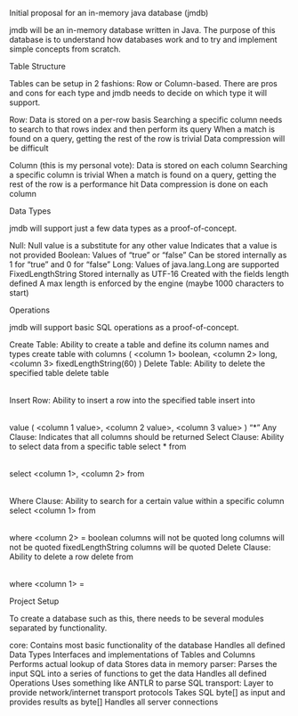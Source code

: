 Initial proposal for an in-memory java database (jmdb)

jmdb will be an in-memory database written in Java. The purpose of this database is to understand how databases work and to try and implement simple concepts from scratch.

Table Structure

Tables can be setup in 2 fashions: Row or Column-based. There are pros and cons for each type and jmdb needs to decide on which type it will support.

Row:
Data is stored on a per-row basis
Searching a specific column needs to search to that rows index and then perform its query
When a match is found on a query, getting the rest of the row is trivial
Data compression will be difficult

Column (this is my personal vote):
Data is stored on each column
Searching a specific column is trivial
When a match is found on a query, getting the rest of the row is a performance hit
Data compression is done on each column

Data Types

jmdb will support just a few data types as a proof-of-concept.

Null:
Null value is a substitute for any other value
Indicates that a value is not provided
Boolean:
Values of “true” or “false”
Can be stored internally as 1 for “true” and 0 for “false”
Long:
Values of java.lang.Long are supported
FixedLengthString
Stored internally as UTF-16
Created with the fields length defined
A max length is enforced by the engine (maybe 1000 characters to start)

Operations


jmdb will support basic SQL operations as a proof-of-concept.

Create Table:
Ability to create a table and define its column names and types
create table <table name> with columns (
	<column 1> boolean,
	<column 2> long,
	<column 3> fixedLengthString(60)
)
Delete Table:
Ability to delete the specified table
delete table <table name>
Insert Row:
Ability to insert a row into the specified table
insert into <table name> value (
	<column 1 value>,
	<column 2 value>,
	<column 3 value>
)
“*” Any Clause:
Indicates that all columns should be returned
Select Clause:
Ability to select data from a specific table
select * from <table name>
select <column 1>, <column 2> from <table name>
Where Clause:
Ability to search for a certain value within a specific column
select <column 1> from <table name> where <column 2> = <specified value>
boolean columns will not be quoted
long columns will not be quoted
fixedLengthString columns will be quoted
Delete Clause:
Ability to delete a row
delete from <table name> where <column 1> = <specified value>

Project Setup

To create a database such as this, there needs to be several modules separated by functionality.

core:
Contains most basic functionality of the database
Handles all defined Data Types
Interfaces and implementations of Tables and Columns
Performs actual lookup of data
Stores data in memory
parser:
Parses the input SQL into a series of functions to get the data
Handles all defined Operations
Uses something like ANTLR to parse SQL
transport:
Layer to provide network/internet transport protocols
Takes SQL byte[] as input and provides results as byte[]
Handles all server connections
